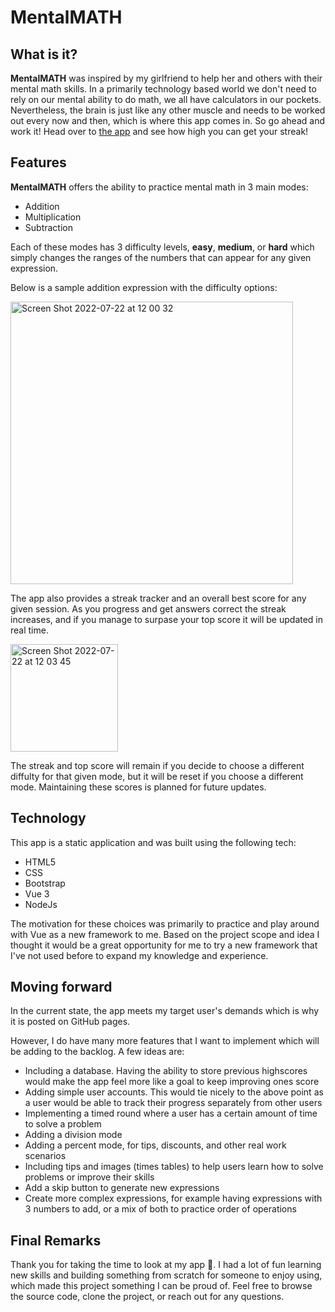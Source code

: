 # MentalMATH

## What is it?
**MentalMATH** was inspired by my girlfriend to help her and others with their mental math skills. In a primarily technology based world we don't need to rely on 
our mental ability to do math, we all have calculators in our pockets. Nevertheless, the brain is just like any other muscle and needs to be worked out 
every now and then, which is where this app comes in. So go ahead and work it! Head over to <a href="https://alexeimowat.github.io/mental-math/">the app</a> and 
see how high you can get your streak!

## Features
**MentalMATH** offers the ability to practice mental math in 3 main modes:
- Addition
- Multiplication
- Subtraction

Each of these modes has 3 difficulty levels, **easy**, **medium**, or **hard** which simply changes the ranges of the numbers that can appear for any given expression.

Below is a sample addition expression with the difficulty options:

<img width="452" alt="Screen Shot 2022-07-22 at 12 00 32" src="https://user-images.githubusercontent.com/56664562/180497397-e2f2d376-0438-4834-bd54-37f57b1f04f4.png">

The app also provides a streak tracker and an overall best score for any given session. As you progress and get answers correct the streak increases, and if you
manage to surpase your top score it will be updated in real time. 

<img width="172" alt="Screen Shot 2022-07-22 at 12 03 45" src="https://user-images.githubusercontent.com/56664562/180497853-bbc36516-f9ca-4be8-a292-f62aaa58ee72.png">

The streak and top score will remain if you decide to choose a different diffulty for that given mode, but it will be reset if you choose a different mode.
Maintaining these scores is planned for future updates.

## Technology
This app is a static application and was built using the following tech:
- HTML5
- CSS
- Bootstrap
- Vue 3
- NodeJs

The motivation for these choices was primarily to practice and play around with Vue as a new framework to me. Based on the project scope and idea I thought it would be a great opportunity for me to try a new framework that I've not used before to expand my knowledge and experience. 

## Moving forward
In the current state, the app meets my target user's demands which is why it is posted on GitHub pages. 

However, I do have many more features that I want to implement which will be adding to the backlog. A few ideas are:
- Including a database. Having the ability to store previous highscores would make the app feel more like a goal to keep improving ones score
- Adding simple user accounts. This would tie nicely to the above point as a user would be able to track their progress separately from other users
- Implementing a timed round where a user has a certain amount of time to solve a problem
- Adding a division mode
- Adding a percent mode, for tips, discounts, and other real work scenarios
- Including tips and images (times tables) to help users learn how to solve problems or improve their skills
- Add a skip button to generate new expressions
- Create more complex expressions, for example having expressions with 3 numbers to add, or a mix of both to practice order of operations

## Final Remarks
Thank you for taking the time to look at my app 🙂. I had a lot of fun learning new skills and building 
something from scratch for someone to enjoy using, which made this project something I can be proud of. 
Feel free to browse the source code, clone the project, or reach out for any questions. 
